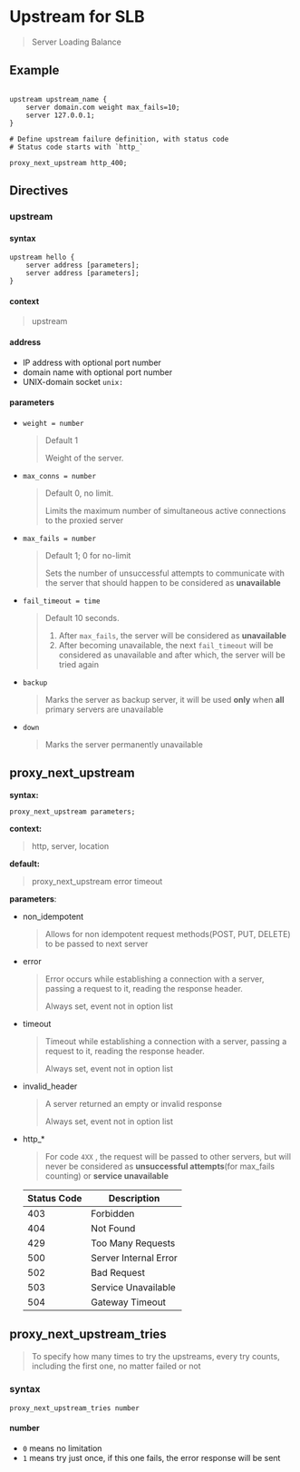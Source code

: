 # Upstream for SLB

> Server Loading Balance

## Example

```nginx

upstream upstream_name {
    server domain.com weight max_fails=10;
    server 127.0.0.1;
}

# Define upstream failure definition, with status code
# Status code starts with `http_`

proxy_next_upstream http_400;

```

## Directives

### upstream

#### syntax

```nginx
upstream hello {
    server address [parameters];
    server address [parameters];
}
```

#### context

> upstream

#### address

- IP address with optional port number
- domain name with optional port number
- UNIX-domain socket `unix:`

#### parameters

- `weight = number`

    > Default 1
    >
    > Weight of the server.

- `max_conns = number`

    > Default 0, no limit.
    >
    > Limits the maximum number of simultaneous active connections to the proxied server

- `max_fails = number`

    > Default 1; 0 for no-limit
    >
    > Sets the number of unsuccessful attempts to communicate with the server that should happen to be considered as **unavailable**

- `fail_timeout = time`

    > Default 10 seconds.
    >
    > 1. After `max_fails`, the server will be considered as **unavailable**
    > 2. After becoming unavailable, the next `fail_timeout` will be considered as unavailable and after which, the server will be tried again

- `backup`

    > Marks the server as backup server, it will be used **only** when **all** primary servers are unavailable

- `down`

    > Marks the server permanently unavailable

## proxy_next_upstream

**syntax:**

```nginx
proxy_next_upstream parameters;
```

**context:**

> http, server, location

**default:**

> proxy_next_upstream error timeout

**parameters**:

- non_idempotent

    > Allows for non idempotent request methods(POST, PUT, DELETE) to be passed to next server

- error

    > Error occurs while establishing a connection with a server,
    > passing a request to it, reading the response header.
    >
    > Always set, event not in option list

- timeout

    > Timeout while establishing a connection with a server,
    > passing a request to it, reading the response header.
    >
    > Always set, event not in option list

- invalid_header

    > A server returned an empty or invalid response
    > 
    > Always set, event not in option list

- http_*

    > For code `4XX` , the request will be passed to other servers,
    > but will never be considered as
    > **unsuccessful attempts**(for max_fails counting)
    > or **service unavailable**

    Status Code |Description
    ---         |---
    403         |Forbidden
    404         |Not Found
    429         |Too Many Requests
    500         |Server Internal Error
    502         |Bad Request
    503         |Service Unavailable
    504         |Gateway Timeout

## proxy_next_upstream_tries

> To specify how many times to try the upstreams, every try counts, including the first one, no matter failed or not

### syntax

```nginx
proxy_next_upstream_tries number
```

#### number

- `0` means no limitation
- `1` means try just once, if this one fails, the error response will be sent

